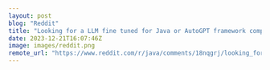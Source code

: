 ```yaml
---
layout: post
blog: "Reddit"
title: "Looking for a LLM fine tuned for Java or AutoGPT framework compatible with Gemini instead of OpenAI"
date: 2023-12-21T16:07:46Z
image: images/reddit.png
remote_url: "https://www.reddit.com/r/java/comments/18nqgrj/looking_for_a_llm_fine_tuned_for_java_or_autogpt/"
---
```

